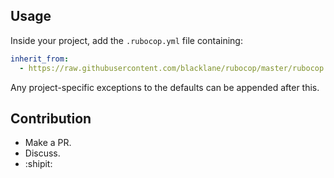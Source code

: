 ## Usage

Inside your project, add the `.rubocop.yml` file containing:

```yml
inherit_from:
  - https://raw.githubusercontent.com/blacklane/rubocop/master/rubocop.yml
```

Any project-specific exceptions to the defaults can be appended after this.

## Contribution

- Make a PR.
- Discuss.
- :shipit:

